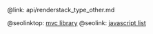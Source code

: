 @link: api/renderstack_type_other.md

@seolinktop: [mvc library](https://webix.com)
@seolink: [javascript list](https://webix.com/widget/list/)
